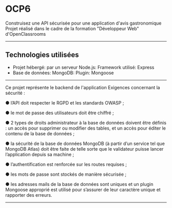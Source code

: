 # OCP6 

Construisez une API sécurisée pour une application d'avis gastronomique  
Projet réalisé dans le cadre de la formation "Développeur Web" d'OpenClassrooms
***********************************
## Technologies utilisées  
* Projet hébergé: par un serveur Node.js: Framework utilisé:  Express
* Base de données: MongoDB: Plugin: Mongoose
************
Ce projet représente le backend de l'application 
Exigences concernant la sécurité :

● l’API doit respecter le RGPD et les standards OWASP ;

● le mot de passe des utilisateurs doit être chiffré ;

● 2 types de droits administrateur à la base de données doivent être définis : un accès
pour supprimer ou modifier des tables, et un accès pour éditer le contenu de la base
de données ;

● la sécurité de la base de données MongoDB (à partir d’un service tel que MongoDB
Atlas) doit être faite de telle sorte que le validateur puisse lancer l’application depuis
sa machine ;

● l’authentification est renforcée sur les routes requises ;

● les mots de passe sont stockés de manière sécurisée ;

● les adresses mails de la base de données sont uniques et un plugin Mongoose
approprié est utilisé pour s’assurer de leur caractère unique et rapporter des erreurs.
***********************************
